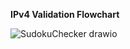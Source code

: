 **IPv4 Validation Flowchart**

![SudokuChecker drawio](https://github.com/user-attachments/assets/1585cc16-a701-42df-847f-dfba800106c9)
